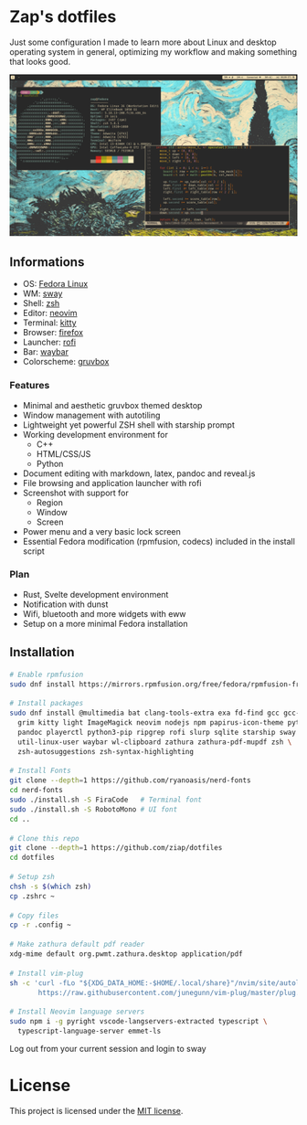 # Zap's dotfiles

Just some configuration I made to learn more about Linux and desktop operating system in general, optimizing my workflow and making something that looks good.

![](rice.png)

## Informations

- OS: [Fedora Linux](https://getfedora.org/)
- WM: [sway](https://swaywm.org/)
- Shell: [zsh](https://www.zsh.org/)
- Editor: [neovim](https://neovim.io/)
- Terminal: [kitty](https://sw.kovidgoyal.net/kitty/)
- Browser: [firefox](https://www.mozilla.org/en-US/firefox/)
- Launcher: [rofi](https://github.com/davatorium/rofi)
- Bar: [waybar](https://github.com/Alexays/Waybar)
- Colorscheme: [gruvbox](https://github.com/morhetz/gruvbox)

### Features

- Minimal and aesthetic gruvbox themed desktop
- Window management with autotiling
- Lightweight yet powerful ZSH shell with starship prompt
- Working development environment for
    + C++
    + HTML/CSS/JS
    + Python
- Document editing with markdown, latex, pandoc and reveal.js
- File browsing and application launcher with rofi
- Screenshot with support for
    + Region
    + Window
    + Screen
- Power menu and a very basic lock screen
- Essential Fedora modification (rpmfusion, codecs) included in the install script

### Plan

- Rust, Svelte development environment
- Notification with dunst
- Wifi, bluetooth and more widgets with eww
- Setup on a more minimal Fedora installation

## Installation

```bash
# Enable rpmfusion
sudo dnf install https://mirrors.rpmfusion.org/free/fedora/rpmfusion-free-release-$(rpm -E %fedora).noarch.rpm

# Install packages
sudo dnf install @multimedia bat clang-tools-extra exa fd-find gcc gcc-c++ git \
  grim kitty light ImageMagick neovim nodejs npm papirus-icon-theme python3 \
  pandoc playerctl python3-pip ripgrep rofi slurp sqlite starship sway texlive \
  util-linux-user waybar wl-clipboard zathura zathura-pdf-mupdf zsh \
  zsh-autosuggestions zsh-syntax-highlighting

# Install Fonts
git clone --depth=1 https://github.com/ryanoasis/nerd-fonts
cd nerd-fonts
sudo ./install.sh -S FiraCode   # Terminal font
sudo ./install.sh -S RobotoMono # UI font
cd ..

# Clone this repo
git clone --depth=1 https://github.com/ziap/dotfiles
cd dotfiles

# Setup zsh
chsh -s $(which zsh)
cp .zshrc ~

# Copy files
cp -r .config ~

# Make zathura default pdf reader
xdg-mime default org.pwmt.zathura.desktop application/pdf

# Install vim-plug
sh -c 'curl -fLo "${XDG_DATA_HOME:-$HOME/.local/share}"/nvim/site/autoload/plug.vim --create-dirs \
       https://raw.githubusercontent.com/junegunn/vim-plug/master/plug.vim'

# Install Neovim language servers
sudo npm i -g pyright vscode-langservers-extracted typescript \
  typescript-language-server emmet-ls
```

Log out from your current session and login to sway

# License

This project is licensed under the [MIT license](LICENSE).
